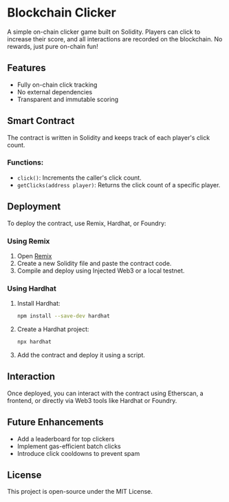 # Blockchain Clicker

A simple on-chain clicker game built on Solidity. Players can click to increase their score, and all interactions are recorded on the blockchain. No rewards, just pure on-chain fun!

## Features
- Fully on-chain click tracking
- No external dependencies
- Transparent and immutable scoring

## Smart Contract
The contract is written in Solidity and keeps track of each player's click count.

### Functions:
- `click()`: Increments the caller's click count.
- `getClicks(address player)`: Returns the click count of a specific player.

## Deployment
To deploy the contract, use Remix, Hardhat, or Foundry:

### Using Remix
1. Open [Remix](https://remix.ethereum.org/)
2. Create a new Solidity file and paste the contract code.
3. Compile and deploy using Injected Web3 or a local testnet.

### Using Hardhat
1. Install Hardhat:
   ```bash
   npm install --save-dev hardhat
   ```
2. Create a Hardhat project:
   ```bash
   npx hardhat
   ```
3. Add the contract and deploy it using a script.

## Interaction
Once deployed, you can interact with the contract using Etherscan, a frontend, or directly via Web3 tools like Hardhat or Foundry.

## Future Enhancements
- Add a leaderboard for top clickers
- Implement gas-efficient batch clicks
- Introduce click cooldowns to prevent spam

## License
This project is open-source under the MIT License.

